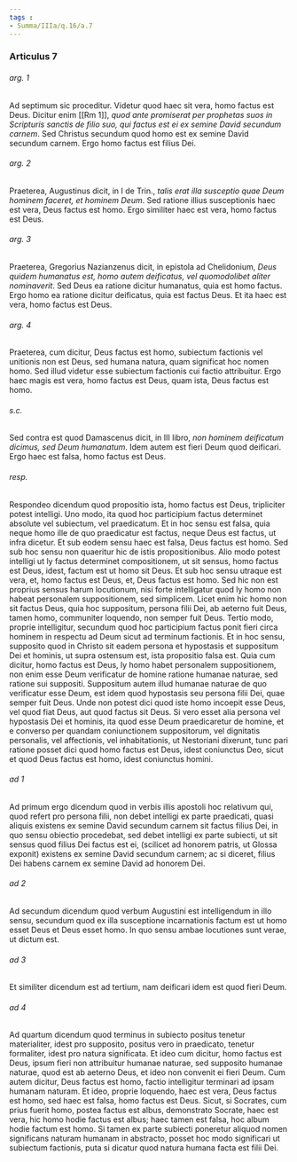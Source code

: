 ```yaml
---
tags : 
- Summa/IIIa/q.16/a.7
---
```


### Articulus 7

###### arg. 1
Ad septimum sic proceditur. Videtur quod haec sit vera, homo factus est Deus. Dicitur enim [[Rm 1]], *quod ante promiserat per prophetas suos in Scripturis sanctis de filio suo, qui factus est ei ex semine David secundum carnem*. Sed Christus secundum quod homo est ex semine David secundum carnem. Ergo homo factus est filius Dei.

###### arg. 2
Praeterea, Augustinus dicit, in I de Trin., *talis erat illa susceptio quae Deum hominem faceret, et hominem Deum*. Sed ratione illius susceptionis haec est vera, Deus factus est homo. Ergo similiter haec est vera, homo factus est Deus.

###### arg. 3
Praeterea, Gregorius Nazianzenus dicit, in epistola ad Chelidonium, *Deus quidem humanatus est, homo autem deificatus, vel quomodolibet aliter nominaverit*. Sed Deus ea ratione dicitur humanatus, quia est homo factus. Ergo homo ea ratione dicitur deificatus, quia est factus Deus. Et ita haec est vera, homo factus est Deus.

###### arg. 4
Praeterea, cum dicitur, Deus factus est homo, subiectum factionis vel unitionis non est Deus, sed humana natura, quam significat hoc nomen homo. Sed illud videtur esse subiectum factionis cui factio attribuitur. Ergo haec magis est vera, homo factus est Deus, quam ista, Deus factus est homo.

###### s.c.
Sed contra est quod Damascenus dicit, in III libro, *non hominem deificatum dicimus, sed Deum humanatum*. Idem autem est fieri Deum quod deificari. Ergo haec est falsa, homo factus est Deus.

###### resp.
Respondeo dicendum quod propositio ista, homo factus est Deus, tripliciter potest intelligi. Uno modo, ita quod hoc participium factus determinet absolute vel subiectum, vel praedicatum. Et in hoc sensu est falsa, quia neque homo ille de quo praedicatur est factus, neque Deus est factus, ut infra dicetur. Et sub eodem sensu haec est falsa, Deus factus est homo. Sed sub hoc sensu non quaeritur hic de istis propositionibus. Alio modo potest intelligi ut ly factus determinet compositionem, ut sit sensus, homo factus est Deus, idest, factum est ut homo sit Deus. Et sub hoc sensu utraque est vera, et, homo factus est Deus, et, Deus factus est homo. Sed hic non est proprius sensus harum locutionum, nisi forte intelligatur quod ly homo non habeat personalem suppositionem, sed simplicem. Licet enim hic homo non sit factus Deus, quia hoc suppositum, persona filii Dei, ab aeterno fuit Deus, tamen homo, communiter loquendo, non semper fuit Deus. Tertio modo, proprie intelligitur, secundum quod hoc participium factus ponit fieri circa hominem in respectu ad Deum sicut ad terminum factionis. Et in hoc sensu, supposito quod in Christo sit eadem persona et hypostasis et suppositum Dei et hominis, ut supra ostensum est, ista propositio falsa est. Quia cum dicitur, homo factus est Deus, ly homo habet personalem suppositionem, non enim esse Deum verificatur de homine ratione humanae naturae, sed ratione sui suppositi. Suppositum autem illud humanae naturae de quo verificatur esse Deum, est idem quod hypostasis seu persona filii Dei, quae semper fuit Deus. Unde non potest dici quod iste homo incoepit esse Deus, vel quod fiat Deus, aut quod factus sit Deus. Si vero esset alia persona vel hypostasis Dei et hominis, ita quod esse Deum praedicaretur de homine, et e converso per quandam coniunctionem suppositorum, vel dignitatis personalis, vel affectionis, vel inhabitationis, ut Nestoriani dixerunt, tunc pari ratione posset dici quod homo factus est Deus, idest coniunctus Deo, sicut et quod Deus factus est homo, idest coniunctus homini.

###### ad 1
Ad primum ergo dicendum quod in verbis illis apostoli hoc relativum qui, quod refert pro persona filii, non debet intelligi ex parte praedicati, quasi aliquis existens ex semine David secundum carnem sit factus filius Dei, in quo sensu obiectio procedebat, sed debet intelligi ex parte subiecti, ut sit sensus quod filius Dei factus est ei, (scilicet ad honorem patris, ut Glossa exponit) existens ex semine David secundum carnem; ac si diceret, filius Dei habens carnem ex semine David ad honorem Dei.

###### ad 2
Ad secundum dicendum quod verbum Augustini est intelligendum in illo sensu, secundum quod ex illa susceptione incarnationis factum est ut homo esset Deus et Deus esset homo. In quo sensu ambae locutiones sunt verae, ut dictum est.

###### ad 3
Et similiter dicendum est ad tertium, nam deificari idem est quod fieri Deum.

###### ad 4
Ad quartum dicendum quod terminus in subiecto positus tenetur materialiter, idest pro supposito, positus vero in praedicato, tenetur formaliter, idest pro natura significata. Et ideo cum dicitur, homo factus est Deus, ipsum fieri non attribuitur humanae naturae, sed supposito humanae naturae, quod est ab aeterno Deus, et ideo non convenit ei fieri Deum. Cum autem dicitur, Deus factus est homo, factio intelligitur terminari ad ipsam humanam naturam. Et ideo, proprie loquendo, haec est vera, Deus factus est homo, sed haec est falsa, homo factus est Deus. Sicut, si Socrates, cum prius fuerit homo, postea factus est albus, demonstrato Socrate, haec est vera, hic homo hodie factus est albus; haec tamen est falsa, hoc album hodie factum est homo. Si tamen ex parte subiecti poneretur aliquod nomen significans naturam humanam in abstracto, posset hoc modo significari ut subiectum factionis, puta si dicatur quod natura humana facta est filii Dei.

